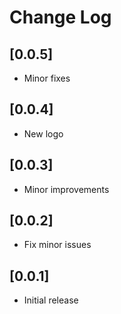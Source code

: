 # Change Log

## [0.0.5]
- Minor fixes

## [0.0.4]
- New logo

## [0.0.3]
- Minor improvements

## [0.0.2]
- Fix minor issues

## [0.0.1]
- Initial release